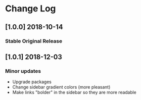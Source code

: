 # Change Log

## [1.0.0] 2018-10-14
### Stable Original Release

## [1.0.1] 2018-12-03
### Minor updates
- Upgrade packages
- Change sidebar gradient colors (more pleasant)
- Make links "bolder" in the sidebar so they are more readable
